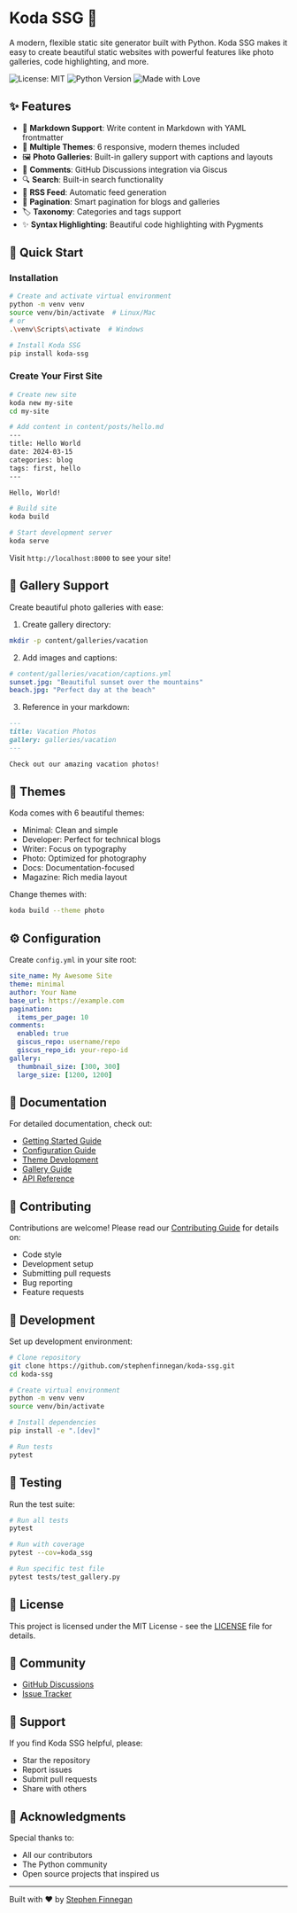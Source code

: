 # Koda SSG 🚀

A modern, flexible static site generator built with Python. Koda SSG makes it easy to create beautiful static websites with powerful features like photo galleries, code highlighting, and more.

![License: MIT](https://img.shields.io/badge/License-MIT-yellow.svg)
![Python Version](https://img.shields.io/badge/python-3.8+-blue.svg)
![Made with Love](https://img.shields.io/badge/Made%20with-❤️-red.svg)

## ✨ Features

- 📝 **Markdown Support**: Write content in Markdown with YAML frontmatter
- 🎨 **Multiple Themes**: 6 responsive, modern themes included
- 🖼️ **Photo Galleries**: Built-in gallery support with captions and layouts
- 💬 **Comments**: GitHub Discussions integration via Giscus
- 🔍 **Search**: Built-in search functionality
- 📡 **RSS Feed**: Automatic feed generation
- 📑 **Pagination**: Smart pagination for blogs and galleries
- 🏷️ **Taxonomy**: Categories and tags support
- ✨ **Syntax Highlighting**: Beautiful code highlighting with Pygments

## 🚀 Quick Start

### Installation

```bash
# Create and activate virtual environment
python -m venv venv
source venv/bin/activate  # Linux/Mac
# or
.\venv\Scripts\activate  # Windows

# Install Koda SSG
pip install koda-ssg
```

### Create Your First Site

```bash
# Create new site
koda new my-site
cd my-site

# Add content in content/posts/hello.md
---
title: Hello World
date: 2024-03-15
categories: blog
tags: first, hello
---

Hello, World!

# Build site
koda build

# Start development server
koda serve
```

Visit `http://localhost:8000` to see your site!

## 📸 Gallery Support

Create beautiful photo galleries with ease:

1. Create gallery directory:
```bash
mkdir -p content/galleries/vacation
```

2. Add images and captions:
```yaml
# content/galleries/vacation/captions.yml
sunset.jpg: "Beautiful sunset over the mountains"
beach.jpg: "Perfect day at the beach"
```

3. Reference in your markdown:
```markdown
---
title: Vacation Photos
gallery: galleries/vacation
---

Check out our amazing vacation photos!
```

## 🎨 Themes

Koda comes with 6 beautiful themes:

- Minimal: Clean and simple
- Developer: Perfect for technical blogs
- Writer: Focus on typography
- Photo: Optimized for photography
- Docs: Documentation-focused
- Magazine: Rich media layout

Change themes with:
```bash
koda build --theme photo
```

## ⚙️ Configuration

Create `config.yml` in your site root:

```yaml
site_name: My Awesome Site
theme: minimal
author: Your Name
base_url: https://example.com
pagination:
  items_per_page: 10
comments:
  enabled: true
  giscus_repo: username/repo
  giscus_repo_id: your-repo-id
gallery:
  thumbnail_size: [300, 300]
  large_size: [1200, 1200]
```

## 📖 Documentation

For detailed documentation, check out:
- [Getting Started Guide](docs/getting-started.md)
- [Configuration Guide](docs/configuration.md)
- [Theme Development](docs/themes.md)
- [Gallery Guide](docs/galleries.md)
- [API Reference](docs/api.md)

## 🤝 Contributing

Contributions are welcome! Please read our [Contributing Guide](CONTRIBUTING.md) for details on:

- Code style
- Development setup
- Submitting pull requests
- Bug reporting
- Feature requests

## 🔧 Development

Set up development environment:

```bash
# Clone repository
git clone https://github.com/stephenfinnegan/koda-ssg.git
cd koda-ssg

# Create virtual environment
python -m venv venv
source venv/bin/activate

# Install dependencies
pip install -e ".[dev]"

# Run tests
pytest
```

## 🧪 Testing

Run the test suite:

```bash
# Run all tests
pytest

# Run with coverage
pytest --cov=koda_ssg

# Run specific test file
pytest tests/test_gallery.py
```

## 📜 License

This project is licensed under the MIT License - see the [LICENSE](LICENSE) file for details.

## 👥 Community

- [GitHub Discussions](https://github.com/stephenfinnegan/koda-ssg/discussions)
- [Issue Tracker](https://github.com/stephenfinnegan/koda-ssg/issues)

## 💖 Support

If you find Koda SSG helpful, please:
- Star the repository
- Report issues
- Submit pull requests
- Share with others

## 🙏 Acknowledgments

Special thanks to:
- All our contributors
- The Python community
- Open source projects that inspired us

---

Built with ❤️ by [Stephen Finnegan](https://github.com/stephenfinnegan)
